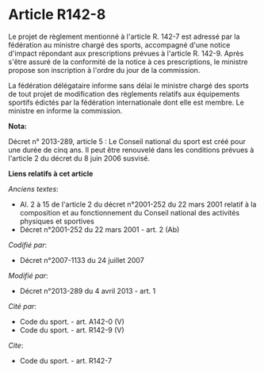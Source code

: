 # Article R142-8

Le projet de règlement mentionné à l'article R. 142-7 est adressé par la fédération au ministre chargé des sports, accompagné
d'une notice d'impact répondant aux prescriptions prévues à l'article R. 142-9. Après s'être assuré de la conformité de la
notice à ces prescriptions, le ministre propose son inscription à l'ordre du jour de la commission. 

La fédération délégataire informe sans délai le ministre chargé des sports de tout projet de modification des règlements
relatifs aux équipements sportifs édictés par la fédération internationale dont elle est membre. Le ministre en informe la
commission.

**Nota:**

Décret n° 2013-289, article 5 : Le Conseil national du sport est créé pour une durée de cinq ans. Il peut être renouvelé dans
les conditions prévues à l'article 2 du décret du 8 juin 2006 susvisé.

**Liens relatifs à cet article**

_Anciens textes_:

  - Al. 2 à 15 de l'article 2 du décret n°2001-252 du 22 mars 2001 relatif à la composition et au fonctionnement du Conseil national des activités physiques et sportives
  - Décret n°2001-252 du 22 mars 2001 - art. 2 (Ab)

_Codifié par_:

  - Décret n°2007-1133 du 24 juillet 2007

_Modifié par_:

  - Décret n°2013-289 du 4 avril 2013 - art. 1

_Cité par_:

  - Code du sport. - art. A142-0 (V)
  - Code du sport. - art. R142-9 (V)

_Cite_:

  - Code du sport. - art. R142-7
